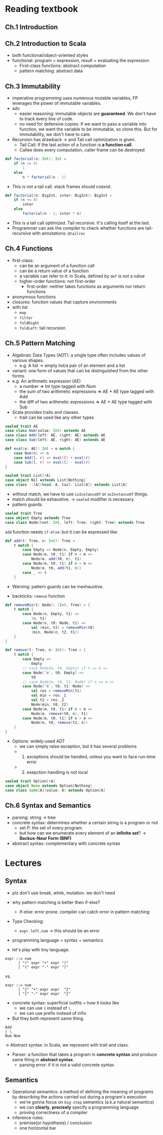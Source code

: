 # Reading textbook

## Ch.1 Introduction

## Ch.2 Introduction to Scala

- both functional/object-oriented styles
- functional: program = expression, result = evaluating the expression
  - First-class functions: abstract computation
  - pattern matching: abstract data

## Ch.3 Immutability

- imperative programming uses numerous mutable variables, FP leverages the power of immutable variables.
- adv
  - easier reasoning: immutable objects are **guaranteed**. We don't have to track every line of code.
  - no need for defensive copies: if we want to pass a variable into function, we want the variable to be immutable, so clone this. But for immutability, we don't have to care.
- Recursion has drawback -> and Tail call optimization is given.
  - Tail Call: If the last action of a function is **a function call**.
  - Callee does every computation, caller frame can be destroyed
  
```scala
def factorial(n: Int): Int =
    if (n <= 0)
        1
    else
        n * factorial(n - 1)
```
- This is not a tail call. stack frames should coexist.

```scala
def factorial(n: BigInt, inter: BigInt): BigInt =
    if (n <= 0)
        inter
    else
        factorial(n - 1, inter * n)
```

- This is a tail call optimized. Tail recursive. It's calling itself at the last.
- Programmer can ask the compiler to check whether functions are tail-recursive with annotations: `@tailrec`

## Ch.4 Functions

- first-class:
  - can be an argument of a function call
  - can be a return value of a function
  - a variable can refer to it: in Scala, defined by `def` is not a value
  - higher-order functions: not first-order
    - first-order: neither takes functions as arguments nor return functions
- anonymous functions
- closures: function values that capture environments
- with list
  - `map`
  - `filter`
  - `foldRight`
  - `foldLeft`: tail recursion

## Ch.5 Pattern Matching

- Algebraic Data Types (ADT): a single type often includes values of various shapes.
  - e.g. A list -> empty list/a pair of an element and a list
- variant: one form of values that can be distinguished from the other forms.
- e.g. An arithmetic expression (AE)
  - a number => Int type tagged with Num
  - the sum of two arithmetic expressions => AE * AE type tagged with Add
  - the diff of two arithmetic expressions => AE * AE type tagged with Sub
- Scala provides traits and classes.
  - trait can be used like any other types

```scala
sealed trait AE
case class Num(value: Int) extends AE
case class Add(left: AE, right: AE) extends AE
case class Sub(left: AE, right: AE) extends AE

def eval(e: AE): Int = e match {
    case Num(n) => n
    case Add(l, r) => eval(l) + eval(r)
    case Sub(l, r) => eval(l) - eval(r)
}
```

```scala
sealed trait List[+A]
case object Nil extends List[Nothing]
case class ::[A](head: A, tail: List[A]) extends List[A]
```

- without match, we have to use `isInstanceOf` or `asInstanceOf` things.
- match should be exhaustive. -> `sealed` modifier is necessary.
- pattern guards

```scala
sealed trait Tree
case object Empty extends Tree
case class Node(root: Int, left: Tree, right: Tree) extends Tree
```

`add` function needs `if-else`: but it can be expressed like:
```scala
def add(t: Tree, n: Int): Tree =
    t match {
        case Empty => Node(n, Empty, Empty)
        case Node(m, t0, t1) if n < m =>
            Node(m, add(t0, n), t1)
        case Node(m, t0, t1) if n > m =>
            Node(m, t0, add(t1, n))
        case _ => t
    }
```
- Warning: pattern guards can be inexhaustive.

- backticks: `remove` function

```scala
def removeMin(t: Node): (Int, Tree) = {
    t match {
        case Node(n, Empty, t1) =>
            (n, t1)
        case Node(n, t0: Node, t1) =>
            val (min, t2) = removeMin(t0)
            (min, Node(n, t2, t1))
    }
}

def remove(t: Tree, n: Int): Tree = {
    t match {
        case Empty => 
            Empty
        // case Node(m, t0, Empty) if n == m =>
        case Node(`n`, t0, Empty) =>
            t0
        // case Node(m, t0, t1: Node) if n == m =>
        case Node(`n`, t0, t1: Node) =>
            val res = removeMin(t1)
            val min = res._1
            val t2 = res._2
            Node(min, t0, t2)
        case Node(m, t0, t1) if n < m =>
            Node(m, remove(t0, n), t1)
        case Node(m, t0, t1) if n > m =>
            Node(m, t0, remove(t1, n))
    }
}
```

- Options: widely-used ADT
  - we can simply raise exception, but it has several problems
  - 1. exceptions should be handled, unless you want to face run-time error
  - 2. exepction handling is not local
```scala
sealed trait Option[+A]
case object None extends Option[Nothing]
case class Some[A](value: A) extends Option[A]
```

## Ch.6 Syntax and Semantics

- parsing: string -> tree
- concrete syntax: determines whether a certain string is a program or not
  - set P: the set of every program.
  - but how can we enumerate every element of an **infinite set**? -> **Backus-Naur Form (BNF)**
- abstract syntax: complementary with concrete syntax

# Lectures

## Syntax

- plz don't use break, while, mutation. we don't need
- why pattern matching is better then if-else?
  - if-else: error prone. compiler can catch error in pattern matching
- Type Checking:
  - `expr.left.num` -> this should be an error

- programming language = syntax + semantics
- let's play with tiny language.

```plaintext
expr ::= num
      | "(" expr "+" expr ")"
      | "(" expr "-" expr ")"
```

vs.

```plaintext
expr ::= num
      | "{" "+" expr expr  "}"
      | "{" "-" expr expr  "}"
```

- concrete syntax: superficial outfits = how it looks like
  - we can use `{` instead of `(`.
  - we can use prefix instead of infix
- But they both represent same thing.

```plaintext
Add
| \
Num Num
```
-> Abstract syntax: in Scala, we represent with trait and class.
- Parser: a function that takes a program in **concrete syntax** and produce same thing in **abstract syntax**.
  - parsing error: if it is not a valid concrete syntax

## Semantics

- Operational semantics: a method of defining the meaning of programs by describing the actions carried out during a program's execution 
  - we're gonna focus on `big-step` semantics (a.k.a natural semantics)
  - we can **clearly**, **precisely** specify a programming language
  - proving correctness of a compiler
- inference rules: 
  - premise(or hypothesis) / conclusion
  - one horizontal bar